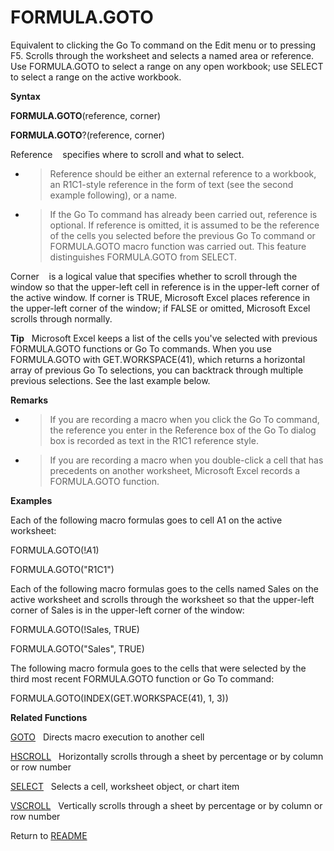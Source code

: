 # FORMULA.GOTO

Equivalent to clicking the Go To command on the Edit menu or to pressing
F5. Scrolls through the worksheet and selects a named area or reference.
Use FORMULA.GOTO to select a range on any open workbook; use SELECT to
select a range on the active workbook.

**Syntax**

**FORMULA.GOTO**(reference, corner)

**FORMULA.GOTO**?(reference, corner)

Reference&nbsp;&nbsp;&nbsp;&nbsp;specifies where to scroll and what to
select.

  - > Reference should be either an external reference to a workbook, an
    > R1C1-style reference in the form of text (see the second example
    > following), or a name.

  - > If the Go To command has already been carried out, reference is
    > optional. If reference is omitted, it is assumed to be the
    > reference of the cells you selected before the previous Go To
    > command or FORMULA.GOTO macro function was carried out. This
    > feature distinguishes FORMULA.GOTO from SELECT.


Corner&nbsp;&nbsp;&nbsp;&nbsp;is a logical value that specifies whether
to scroll through the window so that the upper-left cell in reference is
in the upper-left corner of the active window. If corner is TRUE,
Microsoft Excel places reference in the upper-left corner of the window;
if FALSE or omitted, Microsoft Excel scrolls through normally.

**Tip**&nbsp;&nbsp;&nbsp;Microsoft Excel keeps a list of the cells
you've selected with previous FORMULA.GOTO functions or Go To commands.
When you use FORMULA.GOTO with GET.WORKSPACE(41), which returns a
horizontal array of previous Go To selections, you can backtrack through
multiple previous selections. See the last example below.

**Remarks**

  - > If you are recording a macro when you click the Go To command, the
    > reference you enter in the Reference box of the Go To dialog box
    > is recorded as text in the R1C1 reference style.

  - > If you are recording a macro when you double-click a cell that has
    > precedents on another worksheet, Microsoft Excel records a
    > FORMULA.GOTO function.

**Examples**

Each of the following macro formulas goes to cell A1 on the active
worksheet:

FORMULA.GOTO(\!$A$1)

FORMULA.GOTO("R1C1")

Each of the following macro formulas goes to the cells named Sales on
the active worksheet and scrolls through the worksheet so that the
upper-left corner of Sales is in the upper-left corner of the window:

FORMULA.GOTO(\!Sales, TRUE)

FORMULA.GOTO("Sales", TRUE)

The following macro formula goes to the cells that were selected by the
third most recent FORMULA.GOTO function or Go To command:

FORMULA.GOTO(INDEX(GET.WORKSPACE(41), 1, 3))

**Related Functions**

[GOTO](GOTO.md)&nbsp;&nbsp;&nbsp;Directs macro execution to another cell

[HSCROLL](HSCROLL.md)&nbsp;&nbsp;&nbsp;Horizontally scrolls through a sheet by
percentage or by column or row number

[SELECT](SELECT.md)&nbsp;&nbsp;&nbsp;Selects a cell, worksheet object, or chart item

[VSCROLL](VSCROLL.md)&nbsp;&nbsp;&nbsp;Vertically scrolls through a sheet by
percentage or by column or row number



Return to [README](README.md#F)

